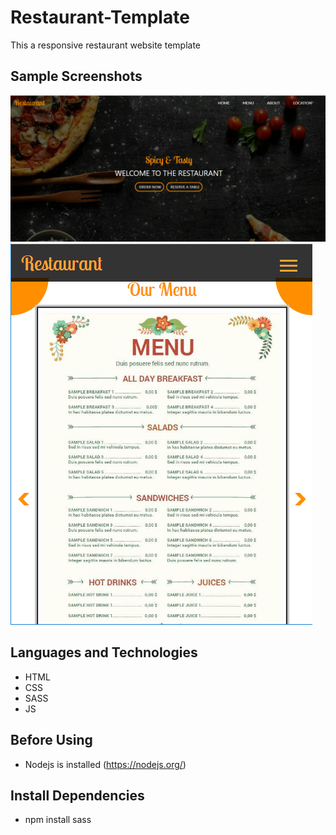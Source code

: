 # Restaurant-Template
This a responsive restaurant website template

## Sample Screenshots
![](images/restaurant-desktop.PNG)
![](images/restaurant-mobile2.PNG)

## Languages and Technologies
* HTML
* CSS
* SASS
* JS

## Before Using
* Nodejs is installed (https://nodejs.org/)

## Install Dependencies
* npm install sass

